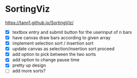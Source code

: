 # SortingViz

https://tann1.github.io/SortingViz/

- [x] textbox entry and submit button for the userinput of n bars
- [x] have canvas draw bars according to given array
- [x] implement selection sort / insertion sort
- [x] update canvas as selection/insertion sort proceed
- [x] add option to pick between the two sorts
- [x] add option to change pause time
- [x] pretty up design
- [ ] add more sorts?
